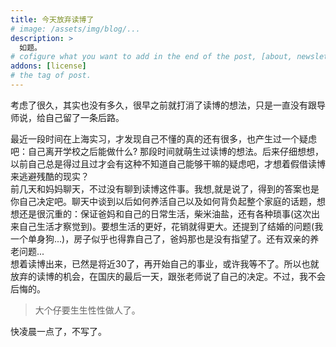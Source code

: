 ```yaml
---
title: 今天放弃读博了
# image: /assets/img/blog/...
description: >
  如题。
# cofigure what you want to add in the end of the post, [about, newsletter, related, random, license]
addons: [license]
# the tag of post.
---
```

考虑了很久，其实也没有多久，很早之前就打消了读博的想法，只是一直没有跟导师说，给自己留了一条后路。<br>




最近一段时间在上海实习，才发现自己不懂的真的还有很多，也产生过一个疑虑吧：自己离开学校之后能做什么? 那段时间就萌生过读博的想法。后来仔细想想，以前自己总是得过且过才会有这种不知道自己能够干嘛的疑虑吧，才想着假借读博来逃避残酷的现实？<br>
前几天和妈妈聊天，不过没有聊到读博这件事。我想,就是说了，得到的答案也是你自己决定吧。聊天中谈到以后如何养活自己以及如何背负起整个家庭的话题，想想还是很沉重的：保证爸妈和自己的日常生活，柴米油盐，还有各种琐事(这次出来自己生活才察觉到)。要想生活的更好，花销就得更大。还提到了结婚的问题(我一个单身狗...)，房子似乎也得靠自己了，爸妈那也是没有指望了。还有双亲的养老问题...<br>
想着读博出来，已然是将近30了，再开始自己的事业，或许我等不了。所以也就放弃的读博的机会，在国庆的最后一天，跟张老师说了自己的决定。不过，我不会后悔的。
> 大个仔要生生性性做人了。

快凌晨一点了，不写了。